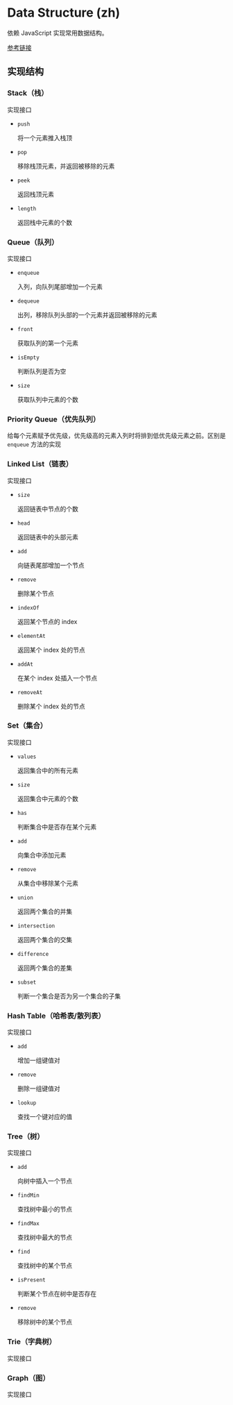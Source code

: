 # Data Structure (zh)

依赖 JavaScript 实现常用数据结构。

[参考链接](https://zhuanlan.zhihu.com/p/77702278)

## 实现结构

### Stack（栈）

实现接口

- `push`

  将一个元素推入栈顶

- `pop`

  移除栈顶元素，并返回被移除的元素

- `peek`

  返回栈顶元素

- `length`

  返回栈中元素的个数

### Queue（队列）

实现接口

- `enqueue`

  入列，向队列尾部增加一个元素
 
- `dequeue`

  出列，移除队列头部的一个元素并返回被移除的元素

- `front`

  获取队列的第一个元素

- `isEmpty`

  判断队列是否为空

- `size`

  获取队列中元素的个数

### Priority Queue（优先队列）

给每个元素赋予优先级，优先级高的元素入列时将排到低优先级元素之前。区别是 `enqueue` 方法的实现

### Linked List（链表）

实现接口

- `size`

  返回链表中节点的个数

- `head`

  返回链表中的头部元素

- `add`

  向链表尾部增加一个节点

- `remove`

  删除某个节点

- `indexOf`
 
  返回某个节点的 index

- `elementAt`

  返回某个 index 处的节点

- `addAt`

  在某个 index 处插入一个节点

- `removeAt`
 
  删除某个 index 处的节点

### Set（集合）

实现接口

- `values`

  返回集合中的所有元素

- `size`

  返回集合中元素的个数

- `has`

  判断集合中是否存在某个元素

- `add`

  向集合中添加元素

- `remove`

  从集合中移除某个元素

- `union`

  返回两个集合的并集

- `intersection`

  返回两个集合的交集

- `difference`

  返回两个集合的差集

- `subset`

  判断一个集合是否为另一个集合的子集

### Hash Table（哈希表/散列表）

实现接口

- `add`

  增加一组键值对

- `remove`

  删除一组键值对

- `lookup`

  查找一个键对应的值

### Tree（树）

实现接口

- `add`

  向树中插入一个节点

- `findMin`

  查找树中最小的节点

- `findMax`

  查找树中最大的节点

- `find`

  查找树中的某个节点

- `isPresent`

  判断某个节点在树中是否存在

- `remove`

  移除树中的某个节点

### Trie（字典树）

实现接口

### Graph（图）

实现接口
